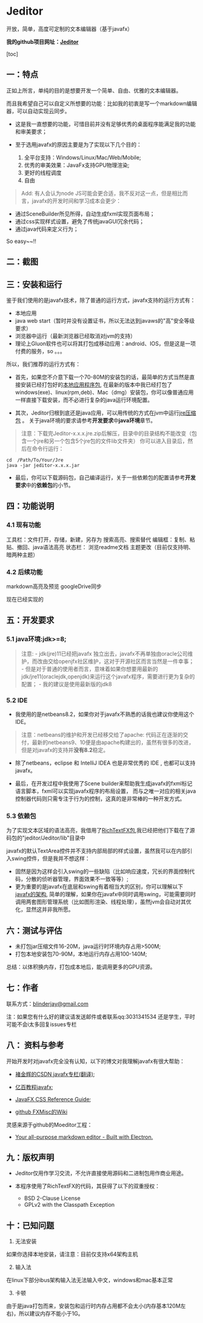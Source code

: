 # Jeditor

开放，简单，高度可定制的文本编辑器（基于javafx）

**我的github项目网址：[Jeditor]("https://github.com/blinderjay/jeditor")**

[toc]

## 一：特点

正如上所言，单纯的目的是想要开发一个简单、自由、优雅的文本编辑器。

而且我希望自己可以自定义所想要的功能：比如我的初衷是写一个markdown编辑器，可以自动实现云同步。
- 这是我一直想要的功能，可惜目前并没有足够优秀的桌面程序能满足我的功能和审美要求；
- 至于选用javafx的原因主要是为了实现以下几个目的：

    1. 全平台支持：Windows/Linux/Mac/Web/Mobile;
    2. 优秀的审美效果：JavaFx支持GPU物理渲染;
    3. 更好的线程调度
    4. 自由


> Add: 有人会认为node JS可能会更合适，我不反对这一点，但是相比而言，javafx的开发时间和学习成本会更少：
- 通过SceneBuilder所见所得，自动生成fxml实现页面布局；
- 通过css实现样式设置，避免了传统javaGUI冗余代码；
- 通过java代码来定义行为；

So easy~~!!


## 二：截图


## 三：安装和运行

鉴于我们使用的是javafx技术，除了普通的运行方式，javafx支持的运行方式有：
- 本地应用
- java web start（暂时并没有设置证书，所以无法达到javaws的"高"安全等级要求）
- 浏览器中运行（最新浏览器已经取消对jvm的支持）
- 理论上Gluon软件也可以将其打包成移动应用：android、IOS，但是这是一项付费的服务，so 。。。


所以，我们推荐的运行方式有：
- 首先，如果您不介意下载一个70-80M的安装包的话，最简单的方式当然是直接安装已经打包好的[本地应用程序包](https://github.com/blinderjay/jeditor/releases),
在最新的版本中我已经打包了windows(exe)、linux(rpm,deb)、Mac（dmg）安装包，你可以像普通应用一样直接下载安装，而不必进行复杂的java运行环境配置。

- 其次，Jeditor归根到底还是java应用，可以用传统的方式在jvm中运行[jre压缩包](https://github.com/blinderjay/jeditor/releases) 。
关于java环境的要求请参考**开发要求**中**java环境**章节。

> 注意：下载完Jeditor-x.x.x.jre.zip后解压，目录中的目录结构不能改变（包含一个jre和另一个包含5个jre包的文件lib文件夹）
你可以进入目录后，然后在命令行运行：
```
cd  /Path/To/Your/Jre
java -jar jeditor-x.x.x.jar
```

- 最后，你可以下载源码包，自己编译运行，关于一些依赖包的配置请参考**开发要求**中的**依赖包**的小节。

## 四：功能说明

### 4.1 现有功能

工具栏：文件打开，存储，新建，另存为        搜索高亮、搜索替代
编辑框：复制、粘贴、撤回、java语法高亮
状态栏：    浏览readme文档       主题更改（目前仅支持明、暗两种主题）

### 4.2 后续功能

markdown高亮及预览
googleDrive同步


现在已经实现的

## 五：开发要求

### 5.1 java环境:jdk>=8;
> 注意:
    - jdk(jre)11已经把javafx 独立出去，javafx不再单独由oracle公司维护，而改由交给openjfx社区维护，这对于开源社区而言当然是一件幸事；
    - 但是对于普通的使用者而言，意味着如果你想要用最新的jdk/jre11(oraclejdk,openjdk)来运行这个javafx程序，需要进行更为复杂的配置；
    - 我的建议是使用最新版的jdk8

### 5.2 IDE

- 我使用的是netbeans8.2，如果你对于javafx不熟悉的话我也建议你使用这个IDE。

> 注意：netbeans的维护和开发已经移交给了apache:
代码正在逐渐的交付，最新的netbeans9、10便是由apache构建出的，虽然有很多的改进，但是对javafx的支持并**没有8.2**稳定。

- 除了netbeans，eclipse 和 IntelliJ IDEA 也是非常优秀的 IDE , 也都可以支持javafx。

- 最后，在开发过程中我使用了Scene builder来帮助我生成javafx的fxml标记语言脚本，fxml可以实现javafx程序的布局设置，
而与之唯一对应的相关java控制器代码则只需专注于行为的控制，这真的是非常棒的一种开发方式。

### 5.3 依赖包

为了实现文本区域的语法高亮，我借用了[RichTextFX包](https://github.com/FXMisc/RichTextFX),我已经把他们下载在了源码包的"jeditor/Jeditor/lib"目录中

javafx的默认TextArea控件并不支持内部局部的样式设置，虽然我可以在内部引入swing控件，但是我并不想这样：
- 固然是因为这样会引入swing的一些缺陷（比如响应速度，冗长的界面控制代码，分散的侦听器管理，界面效果不一致等等）;
- 更为重要的是javafx在底层和swing有着相当大的区别，你可以理解以下[javafx的架构](https://blog.csdn.net/maosijunzi/article/details/42967057),
简单的理解，如果你在javafx中同时调用swing，可能需要同时调用两套图形管理系统（比如图形渲染、线程处理），虽然jvm会自动对其优化，显然这并非我所愿。

## 六：测试与评估

- 未打包jar压缩文件16-20M，java运行时环境内存占用>500M;
- 打包本地安装包70-90M，本地运行内存占用100-140M;

总结：以体积换内存，打包成本地后，能调用更多的GPU资源。

## 七：作者


联系方式：blinderjay@gmail.com

注：如果您有什么好的建议请发送邮件或者联系qq:3031341534
 还是学生，平时可能不会i太多回复issues专栏



## 八： 资料与参考

开始开发时对javafx完全没有认知，以下的博文对我理解javafx有很大帮助：

- [ 褚金辉的CSDN javafx专栏(翻译)](https://blog.csdn.net/maosijunzi/column/info/javafx);

- [亿百教程javafx](https://www.yiibai.com/javafx/);

- [JavaFX CSS Reference Guide](https://docs.oracle.com/javafx/2/api/javafx/scene/doc-files/cssref.html);

- [github FXMisc的Wiki](https://github.com/FXMisc/RichTextFX/wiki)

灵感来源于github的Moeditor工程：

-  [Your all-purpose markdown editor - Built with Electron.](Moeditor/Moeditor)

## 九：版权声明

- Jeditor仅用作学习交流，不允许直接使用源码和二进制包用作商业用途。

- 本程序使用了RichTextFX的代码，其获得了以下的双重授权：
    - BSD 2-Clause License 
    - GPLv2 with the Classpath Exception




## 十：已知问题

1. 无法安装

如果你选择本地安装，请注意：目前仅支持x64架构主机

2. 输入法

在linux下部分ibus架构输入法无法输入中文，windows和mac基本正常

3. 卡顿

由于是java打包而来，安装包和运行时内存占用都不会太小(内存基本120M左右)，所以建议内存不能小于1G。





